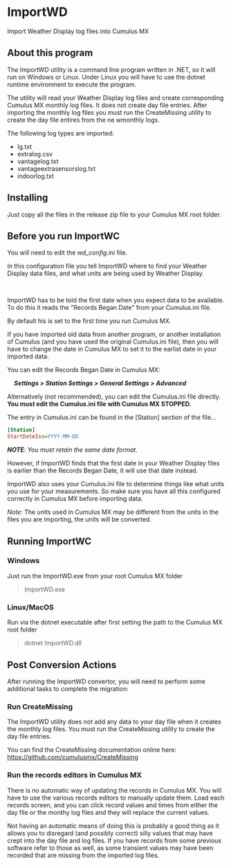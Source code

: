 # ImportWD
Import Weather Display log files into Cumulus MX

## About this program
The ImportWD utility is a command line program written in .NET, so it will run on Windows or Linux. Under Linux you will have to use the dotnet runtime environment to execute the program.

The utility will read your Weather Display log files and create corresponding Cumulus MX monthly log files. It does not create day file entries. After importing the monthly log files you must run the CreateMissing utility to create the day file entires from the ne wmonthly logs.

The following log types are imported:

- lg.txt
- extralog.csv
- vantagelog.txt
- vantageextrasensorslog.txt
- indoorlog.txt

## Installing
Just copy all the files in the release zip file to your Cumulus MX root folder.

## Before you run ImportWC
You will need to edit the *wd_config.ini* file.

In this configuration file you tell ImportWD where to find your Weather Display data files, and what units are being used by Weather Display.

<br>

ImportWD has to be told the first date when you expect data to be available. To do this it reads the "Records Began Date" from your Cumulus.ini file.

By default his is set to the first time you run Cumulus MX.

If you have imported old data from another program, or another installation of Cumulus (and you have used the original Cumulus.ini file), then you will have to change the date in Cumulus MX to set it to the earlist date in your imported data.

You can edit the Records Began Date in Cumulus MX:

&nbsp;&nbsp;&nbsp;&nbsp;**_Settings > Station Settings > General Settings > Advanced_**

Alternatively (not recommended), you can edit the Cumulus.ini file directly. **You must edit the Cumulus.ini file with Cumulus MX STOPPED.**

The entry in Cumulus.ini can be found in the [Station] section of the file...

```` ini
[Station]
StartDateIso=YYYY-MM-DD
````

**_NOTE_**_: You must retain the same date format_.

However, if ImportWD finds that the first date in your Weather Display files is earlier than the Records Began Date, it will use that date instead.

ImportWD also uses your Cumulus.ini file to determine things like what units you use for your measurements. So make sure you have all this configured correctly in Cumulus MX before importing data.

*_Note:_* The units used in Cumulus MX may be different from the units in the files you are importing, the units will be converted.

## Running ImportWC
### Windows
Just run the ImportWD.exe from your root Cumulus MX folder
> ImportWD.exe
### Linux/MacOS
Run via the dotnet executable after first setting the path to the Cumulus MX root folder
> dotnet ImportWD.dll


## Post Conversion Actions
After running the ImportWD convertor, you will need to perform some additional tasks to complete the migration:

### Run CreateMissing
The ImportWD utility does not add any data to your day file when it creates the monthly log files. You must run the CreateMissing utility to create the day file entries.

You can find the CreateMissing documentation online here: https://github.com/cumulusmx/CreateMissing

### Run the records editors in Cumulus MX
There is no automatic way of updating the records in Cumulus MX. You will have to use the various records editors to manually update them. Load each records screen, and you can click record values and times from either the day file or the monthy log files and they will replace the current values.

Not having an automatic means of doing this is probably a good thing as it allows you to disregard (and possibly correct) silly values that may have crept into the day file and log files. If you have records from some previous software refer to those as well, as some transient values may have been recorded that are missing from the imported log files.